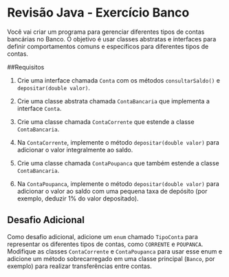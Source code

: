 # Revisão Java - Exercício Banco

Você vai criar um programa para gerenciar diferentes tipos de contas bancárias no Banco. O objetivo é usar classes abstratas e interfaces para definir comportamentos comuns e específicos para diferentes tipos de contas.

##Requisitos

1.  Crie uma interface chamada `Conta` com os métodos `consultarSaldo()` e `depositar(double valor)`.

2.  Crie uma classe abstrata chamada `ContaBancaria` que implementa a interface `Conta`.

3.  Crie uma classe chamada `ContaCorrente` que estende a classe `ContaBancaria`.

4.  Na `ContaCorrente`, implemente o método `depositar(double valor)` para adicionar o valor integralmente ao saldo.

5.  Crie uma classe chamada `ContaPoupanca` que também estende a classe `ContaBancaria`.

6.  Na `ContaPoupanca`, implemente o método `depositar(double valor)` para adicionar o valor ao saldo com uma pequena taxa de depósito (por exemplo, deduzir 1% do valor depositado).

## Desafio Adicional

Como desafio adicional, adicione um `enum` chamado `TipoConta` para representar os diferentes tipos de contas, como `CORRENTE` e `POUPANCA`. Modifique as classes `ContaCorrente` e `ContaPoupanca` para usar esse enum e adicione um método sobrecarregado em uma classe principal (`Banco`, por exemplo) para realizar transferências entre contas.